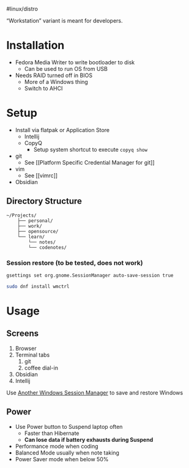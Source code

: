 #linux/distro

“Workstation” variant is meant for developers. 
# Installation
- Fedora Media Writer to write bootloader to disk
	- Can be used to run OS from USB
- Needs RAID turned off in BIOS
	- More of a Windows thing
	- Switch to AHCI

# Setup
- Install via flatpak or Application Store
	- Intellij
	- CopyQ
		- Setup system shortcut to execute `copyq show`
- git
	- See [[Platform Specific Credential Manager for git]]
- vim 
	- See [[vimrc]]
- Obsidian
## Directory Structure
```
~/Projects/ 
	├── personal/ 
	├── work/ 
	├── opensource/ 
	└── learn/
		└── notes/
		└── codenotes/
```

### Session restore (to be tested, does not work)
```bash
gsettings set org.gnome.SessionManager auto-save-session true
```

```bash
sudo dnf install wmctrl
```
# Usage
## Screens
1. Browser
2. Terminal tabs 
	1. git
	2. coffee dial-in
3. Obsidian
4. Intellij

Use [Another Windows Session Manager](https://extensions.gnome.org/extension/4709/another-window-session-manager/) to save and restore Windows

## Power
- Use Power button to Suspend laptop often
	- Faster than Hibernate
	- **Can lose data if battery exhausts during Suspend**
- Performance mode when coding
- Balanced Mode usually when note taking
- Power Saver mode when below 50%